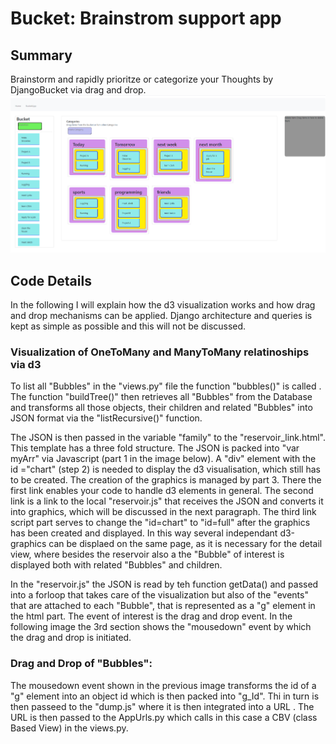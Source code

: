 # Bucket: Brainstrom support app

## Summary
Brainstorm and rapidly prioritze or categorize your Thoughts by DjangoBucket via drag and drop.  
![Categorize](pics/Categorize.png?raw=true "Categorize")

## Code Details 
In the following I will explain how the d3 visualization works and how drag and drop mechanisms can be applied. Django architecture and queries is kept as simple as possible and this will not be discussed. 


### Visualization of OneToMany and ManyToMany relatinoships via d3
To list all "Bubbles" in the "views.py" file the function "bubbles()" is called . The function "buildTree()" then retrieves all "Bubbles" from the Database and transforms all those objects, their children and related "Bubbles" into JSON format via the "listRecursive()" function. 



The JSON is then passed in the variable "family" to the "reservoir_link.html". This template has a three fold structure. The JSON is packed into "var myArr" via Javascript (part 1 in the image below). A "div" element with the id ="chart" (step 2) is needed to display the d3 visualisation, which still has to be created. The creation of the graphics is managed by part 3. There the first link enables your code to handle d3 elements in general. The second link is a link to the local "reservoir.js" that receives the JSON and converts it into graphics, which will be discussed in the next paragraph. The third link script part serves to change the "id=chart" to "id=full" after the graphics has been created and displayed. In this way several independant d3-graphics can be displaed on the same page, as it is necessary for the detail view, where besides the reservoir also a the "Bubble" of interest is displayed both with related "Bubbles" and children.
  
  
  


In the "reservoir.js" the JSON is read by teh function getData() and passed into a forloop that takes care of the visualization but also of the "events" that are attached to each "Bubble", that is represented as a "g" element in the html part. The event of interest is the drag and drop event. In the following image the 3rd section shows the "mousedown" event by which the drag and drop is initiated. 



### Drag and Drop of "Bubbles":
The mousedown event shown in the previous image transforms the id of a "g" element into an object id which is then packed into "g_Id". Thi in turn is then passeed to the "dump.js" where it is then integrated into a URL . The URL is then passed to the AppUrls.py which calls in this case a CBV (class Based View) in the views.py.
 




